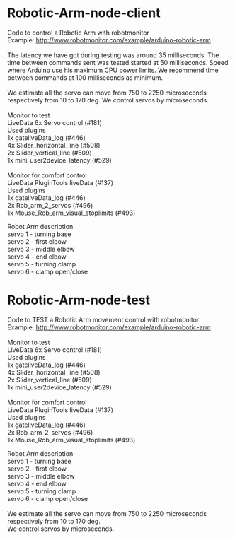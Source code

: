 Robotic-Arm-node-client
=======================
Code to control a Robotic Arm with robotmonitor<br>
Example: http://www.robotmonitor.com/example/arduino-robotic-arm<br>
<br>
The latency we have got during testing was around 35 milliseconds. The time between commands sent was tested started at 50 milliseconds. Speed where Arduino use his maximum CPU power limits. We recommend time between commands at 100 milliseconds as minimum.<br>
<br>
We estimate all the servo can move from 750 to 2250 microseconds respectively from 10 to 170 deg.
We control servos by microseconds.<br>
<br>
Monitor to test<br>
LiveData 6x Servo control (#181)<br>
Used plugins<br>
1x gateliveData_log (#446)<br>
4x Slider_horizontal_line (#508)<br>
2x Slider_vertical_line (#509)<br>
1x mini_user2device_latency (#529)<br>
<br>
Monitor for comfort control<br>
LiveData PluginTools liveData (#137)<br>
Used plugins<br>
1x gateliveData_log (#446)<br>
2x Rob_arm_2_servos (#496)<br>
1x Mouse_Rob_arm_visual_stoplimits (#493)

Robot Arm description<br>
servo 1 - turning base<br>
servo 2 - first elbow<br>
servo 3 - middle elbow<br>
servo 4 - end elbow<br>
servo 5 - turning clamp<br>
servo 6 - clamp open/close<br>


Robotic-Arm-node-test
=======================
Code to TEST a Robotic Arm movement control with robotmonitor<br>
Example: http://www.robotmonitor.com/example/arduino-robotic-arm
<br><br>
Monitor to test<br>
LiveData 6x Servo control (#181)<br>
Used plugins<br>
1x gateliveData_log (#446)<br>
4x Slider_horizontal_line (#508)<br>
2x Slider_vertical_line (#509)<br>
1x mini_user2device_latency (#529)<br>
<br>
Monitor for comfort control<br>
LiveData PluginTools liveData (#137)<br>
Used plugins<br>
1x gateliveData_log (#446)<br>
2x Rob_arm_2_servos (#496)<br>
1x Mouse_Rob_arm_visual_stoplimits (#493)
<br>

Robot Arm description<br>
servo 1 - turning base<br>
servo 2 - first elbow<br>
servo 3 - middle elbow<br>
servo 4 - end elbow<br>
servo 5 - turning clamp<br>
servo 6 - clamp open/close<br>
<br>
We estimate all the servo can move from 750 to 2250 microseconds respectively from 10 to 170 deg.<br>
We control servos by microseconds.<br>


